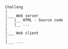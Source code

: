       Challeng
      |
      |___ Web server
      |   |__ HTML - Source code
      |   |__ ...
      |
      |___ Web client 
      |
      |___ ... 
